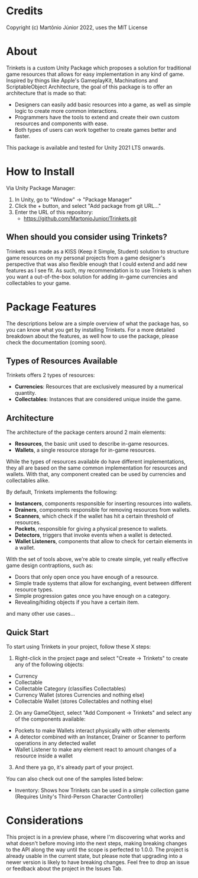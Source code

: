 # Credits
Copyright (c) Martônio Júnior 2022, uses the MIT License

# About

Trinkets is a custom Unity Package which proposes a solution for traditional game resources that allows for easy implementation in any kind of game. Inspired by things like Apple's GameplayKit, Machinations and ScriptableObject Architecture, the goal of this package is to offer an architecture that is made so that:

* Designers can easily add basic resources into a game, as well as simple logic to create more common interactions.
* Programmers have the tools to extend and create their own custom resources and components with ease.
* Both types of users can work together to create games better and faster.

This package is available and tested for Unity 2021 LTS onwards.

# How to Install

Via Unity Package Manager:
1. In Unity, go to "Window" -> "Package Manager"
2. Click the + button, and select "Add package from git URL..."
3. Enter the URL of this repository:
    * https://github.com/MartonioJunior/Trinkets.git

## When should you consider using Trinkets?

Trinkets was made as a KISS (Keep it Simple, Student) solution to structure game resources on my personal projects from a game designer's perspective that was also flexible enough that I could extend and add new features as I see fit. As such, my recommendation is to use Trinkets is when you want a out-of-the-box solution for adding in-game currencies and collectables to your game.

# Package Features
The descriptions below are a simple overview of what the package has, so you can know what you get by installing Trinkets. For a more detailed breakdown about the features, as well how to use the package, please check the documentation (coming soon).

## Types of Resources Available
Trinkets offers 2 types of resources:

* **Currencies**: Resources that are exclusively measured by a numerical quantity.
* **Collectables**: Instances that are considered unique inside the game.

## Architecture
The architecture of the package centers around 2 main elements:
* **Resources**, the basic unit used to describe in-game resources.
* **Wallets**, a single resource storage for in-game resources.

While the types of resources available do have different implementations, they all are based on the same common implementation for resources and wallets. With that, any component created can be used by currencies and collectables alike.

By default, Trinkets implements the following:

* **Instancers**, components responsible for inserting resources into wallets.
* **Drainers**, components responsible for removing resources from wallets.
* **Scanners**, which check if the wallet has hit a certain threshold of resources.
* **Pockets**, responsible for giving a physical presence to wallets.
* **Detectors**, triggers that invoke events when a wallet is detected.
* **Wallet Listeners**, components that allow to check for certain elements in a wallet.

With the set of tools above, we're able to create simple, yet really effective game design contraptions, such as:
* Doors that only open once you have enough of a resource.
* Simple trade systems that allow for exchanging, event between different resource types.
* Simple progression gates once you have enough on a category.
* Revealing/hiding objects if you have a certain item.

and many other use cases...

## Quick Start

To start using Trinkets in your project, follow these X steps:
1. Right-click in the project page and select "Create -> Trinkets" to create any of the following objects:
- Currency
- Collectable
- Collectable Category (classifies Collectables)
- Currency Wallet (stores Currencies and nothing else)
- Collectable Wallet (stores Collectables and nothing else)

2. On any GameObject, select "Add Component -> Trinkets" and select any of the  components available:
- Pockets to make Wallets interact physically with other elements
- A detector combined with an Instancer, Drainer or Scanner to perform operations in any detected wallet
- Wallet Listener to make any element react to amount changes of a resource inside a wallet

3. And there ya go, it's already part of your project.

You can also check out one of the samples listed below:

* Inventory: Shows how Trinkets can be used in a simple collection game (Requires Unity's Third-Person Character Controller)

# Considerations
This project is in a preview phase, where I'm discovering what works and what doesn't before moving into the next steps, making breaking changes to the API along the way until the scope is perfected to 1.0.0. The project is already usable in the current state, but please note that upgrading into a newer version is likely to have breaking changes. Feel free to drop an issue or feedback about the project in the Issues Tab.